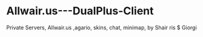 # Allwair.us---DualPlus-Client
Private Servers, Allwair.us ,agario, skins, chat, minimap, by Shair ris $ Giorgi

